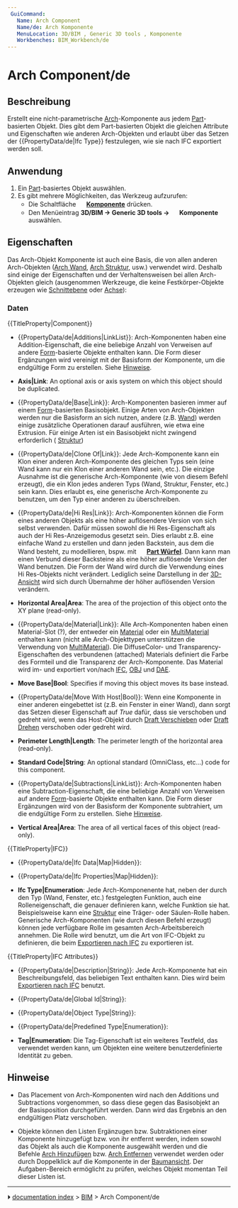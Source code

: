 ```yaml
---
 GuiCommand:
   Name: Arch Component
   Name/de: Arch Komponente
   MenuLocation: 3D/BIM , Generic 3D tools , Komponente
   Workbenches: BIM_Workbench/de
---
```


# Arch Component/de



## Beschreibung

Erstellt eine nicht-parametrische [Arch](BIM_Workbench/de.md)-Komponente aus jedem [Part](Part_Workbench/de.md)-basierten Objekt. Dies gibt dem Part-basierten Objekt die gleichen Attribute und Eigenschaften wie anderen Arch-Objekten und erlaubt über das Setzen der {{PropertyData/de|Ifc Type}} festzulegen, wie sie nach IFC exportiert werden soll.



## Anwendung

1.  Ein [Part](Part_Workbench/de.md)-basiertes Objekt auswählen.
2.  Es gibt mehrere Möglichkeiten, das Werkzeug aufzurufen:
    -   Die Schaltfläche **<img src="images/Arch_Component.svg" width=16px> [Komponente](Arch_Component/de.md)** drücken.
    -   Den Menüeintrag **3D/BIM → Generic 3D tools → <img src="images/Arch_Component.svg" width=16px> Komponente** auswählen.



## Eigenschaften

Das Arch-Objekt Komponente ist auch eine Basis, die von allen anderen Arch-Objekten ([Arch Wand](Arch_Wall/de.md), [Arch Struktur](Arch_Structure/de.md), usw.) verwendet wird. Deshalb sind einige der Eigenschaften und der Verhaltensweisen bei allen Arch-Objekten gleich (ausgenommen Werkzeuge, die keine Festkörper-Objekte erzeugen wie [Schnittebene](Arch_SectionPlane/de.md) oder [Achse](Arch_Axis/de.md)):



### Daten


{{TitleProperty|Component}}

-    {{PropertyData/de|Additions|LinkList}}: Arch-Komponenten haben eine Addition-Eigenschaft, die eine beliebige Anzahl von Verweisen auf andere [Form](Part_Workbench/de.md)-basierte Objekte enthalten kann. Die Form dieser Ergänzungen wird vereinigt mit der Basisform der Komponente, um die endgültige Form zu erstellen. Siehe [Hinweise](#Hinweise.md).

-    **Axis|Link**: An optional axis or axis system on which this object should be duplicated.

-    {{PropertyData/de|Base|Link}}: Arch-Komponenten basieren immer auf einem [Form](Part_Workbench/de.md)-basierten Basisobjekt. Einige Arten von Arch-Objekten werden nur die Basisform an sich nutzen, andere (z.B. [Wand](Arch_Wall/de.md)) werden einige zusätzliche Operationen darauf ausführen, wie etwa eine Extrusion. Für einige Arten ist ein Basisobjekt nicht zwingend erforderlich ( [Struktur](Arch_Structure/de.md))

-    {{PropertyData/de|Clone Of|Link}}: Jede Arch-Komponente kann ein Klon einer anderen Arch-Komponente des gleichen Typs sein (eine Wand kann nur ein Klon einer anderen Wand sein, etc.). Die einzige Ausnahme ist die generische Arch-Komponente (wie von diesem Befehl erzeugt), die ein Klon jedes anderen Typs (Wand, Struktur, Fenster, etc.) sein kann. Dies erlaubt es, eine generische Arch-Komponente zu benutzen, um den Typ einer anderen zu überschreiben.

-    {{PropertyData/de|Hi Res|Link}}: Arch-Komponenten können die Form eines anderen Objekts als eine höher auflösendere Version von sich selbst verwenden. Dafür müssen sowohl die Hi Res-Eigenschaft als auch der Hi Res-Anzeigemodus gesetzt sein. Dies erlaubt z.B. eine einfache Wand zu erstellen und dann jeden Backstein, aus dem die Wand besteht, zu modellieren, bspw. mit **<img src="images/Part_Box.svg" width=16px> [Part Würfel](Part_Box/de.md)**. Dann kann man einen Verbund dieser Backsteine als eine höher auflösende Version der Wand benutzen. Die Form der Wand wird durch die Verwendung eines Hi Res-Objekts nicht verändert. Lediglich seine Darstellung in der [3D-Ansicht](3D_view/de.md) wird sich durch Übernahme der höher auflösenden Version verändern.

-    **Horizontal Area|Area**: The area of the projection of this object onto the XY plane (read-only).

-    {{PropertyData/de|Material|Link}}: Alle Arch-Komponenten haben einen Material-Slot (?), der entweder ein [Material](Arch_SetMaterial/de.md) oder ein [MultiMaterial](Arch_MultiMaterial/de.md) enthalten kann (nicht alle Arch-Objekttypen unterstützen die Verwendung von [MultiMaterial](Arch_MultiMaterial/de.md)). Die DiffuseColor- und Transparency-Eigenschaften des verbundenen (attached) Materials definiert die Farbe des Formteil und die Transparenz der Arch-Komponente. Das Material wird im- und exportiert von/nach [IFC](Arch_IFC/de.md), [OBJ](Arch_OBJ/de.md) und [DAE](Arch_DAE/de.md).

-    **Move Base|Bool**: Specifies if moving this object moves its base instead.

-    {{PropertyData/de|Move With Host|Bool}}: Wenn eine Komponente in einer anderen eingebettet ist (z.B. ein Fenster in einer Wand), dann sorgt das Setzen dieser Eigenschaft auf *True* dafür, dass sie verschoben und gedreht wird, wenn das Host-Objekt durch [Draft Verschieben](Draft_Move/de.md) oder [Draft Drehen](Draft_Rotate/de.md) verschoben oder gedreht wird.

-    **Perimeter Length|Length**: The perimeter length of the horizontal area (read-only).

-    **Standard Code|String**: An optional standard (OmniClass, etc\...) code for this component.

-    {{PropertyData/de|Subtractions|LinkList}}: Arch-Komponenten haben eine Subtraction-Eigenschaft, die eine beliebige Anzahl von Verweisen auf andere [Form](Part_Workbench/de.md)-basierte Objekte enthalten kann. Die Form dieser Ergänzungen wird von der Basisform der Komponente subtrahiert, um die endgültige Form zu erstellen. Siehe [Hinweise](#Hinweise.md).

-    **Vertical Area|Area**: The area of all vertical faces of this object (read-only).


{{TitleProperty|IFC}}

-    {{PropertyData/de|Ifc Data|Map|Hidden}}:

-    {{PropertyData/de|Ifc Properties|Map|Hidden}}:

-    **Ifc Type|Enumeration**: Jede Arch-Komponenente hat, neben der durch den Typ (Wand, Fenster, etc.) festgelegten Funktion, auch eine Rolleneigenschaft, die genauer definieren kann, welche Funktion sie hat. Beispielsweise kann eine [Struktur](Arch_Structure/de.md) eine Träger- oder Säulen-Rolle haben. Generische Arch-Komponenten (wie durch diesen Befehl erzeugt) können jede verfügbare Rolle im gesamten Arch-Arbeitsbereich annehmen. Die Rolle wird benutzt, um die Art von IFC-Objekt zu definieren, die beim [Exportieren nach IFC](Arch_IFC/de.md) zu exportieren ist.


{{TitleProperty|IFC Attributes}}

-    {{PropertyData/de|Description|String}}: Jede Arch-Komponente hat ein Beschreibungsfeld, das beliebigen Text enthalten kann. Dies wird beim [Exportieren nach IFC](Arch_IFC/de.md) benutzt.

-    {{PropertyData/de|Global Id|String}}:

-    {{PropertyData/de|Object Type|String}}:

-    {{PropertyData/de|Predefined Type|Enumeration}}:

-    **Tag|Enumeration**: Die Tag-Eigenschaft ist ein weiteres Textfeld, das verwendet werden kann, um Objekten eine weitere benutzerdefinierte Identität zu geben.



## Hinweise

-   Das Placement von Arch-Komponenten wird nach den Additions und Subtractions vorgenommen, so dass diese gegen das Basisobjekt an der Basisposition durchgeführt werden. Dann wird das Ergebnis an den endgültigen Platz verschoben.

-   Objekte können den Listen Ergänzugen bzw. Subtraktionen einer Komponente hinzugefügt bzw. von ihr entfernt werden, indem sowohl das Objekt als auch die Komponente ausgewählt werden und die Befehle [Arch Hinzufügen](Arch_Add/de.md) bzw. [Arch Entfernen](Arch_Remove/de.md) verwendet werden oder durch Doppelklick auf die Komponente in der [Baumansicht](Tree_view/de.md). Der Aufgaben-Bereich ermöglicht zu prüfen, welches Objekt momentan Teil dieser Listen ist.



---
⏵ [documentation index](../README.md) > [BIM](Category_BIM.md) > Arch Component/de
